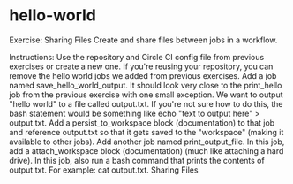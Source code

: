# hello-world
Exercise: Sharing Files
Create and share files between jobs in a workflow.

Instructions:
Use the repository and Circle CI config file from previous exercises or create a new one.
If you're reusing your repository, you can remove the hello world jobs we added from previous exercises.
Add a job named save_hello_world_output. It should look very close to the print_hello job from the previous exercise with one small exception. We want to output "hello world" to a file called output.txt. If you're not sure how to do this, the bash statement would be something like echo "text to output here" > output.txt.
Add a persist_to_workspace block (documentation) to that job and reference output.txt so that it gets saved to the "workspace" (making it available to other jobs).
Add another job named print_output_file.
In this job, add a attach_workspace block (documentation) (much like attaching a hard drive).
In this job, also run a bash command that prints the contents of output.txt. For example: cat output.txt.
Sharing Files
